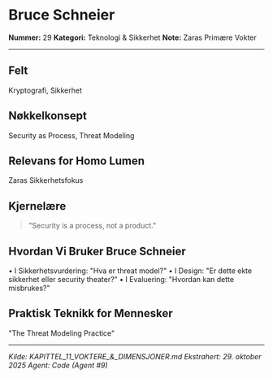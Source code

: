 # Bruce Schneier

**Nummer:** 29
**Kategori:** Teknologi & Sikkerhet
**Note:** Zaras Primære Vokter

---

## Felt
Kryptografi, Sikkerhet

## Nøkkelkonsept
Security as Process, Threat Modeling

## Relevans for Homo Lumen
Zaras Sikkerhetsfokus

## Kjernelære
> "Security is a process, not a product."

## Hvordan Vi Bruker Bruce Schneier
• I Sikkerhetsvurdering: "Hva er threat model?"
• I Design: "Er dette ekte sikkerhet eller security theater?"
• I Evaluering: "Hvordan kan dette misbrukes?"

## Praktisk Teknikk for Mennesker
"The Threat Modeling Practice"

---

*Kilde: KAPITTEL_11_VOKTERE_&_DIMENSJONER.md*
*Ekstrahert: 29. oktober 2025*
*Agent: Code (Agent #9)*
